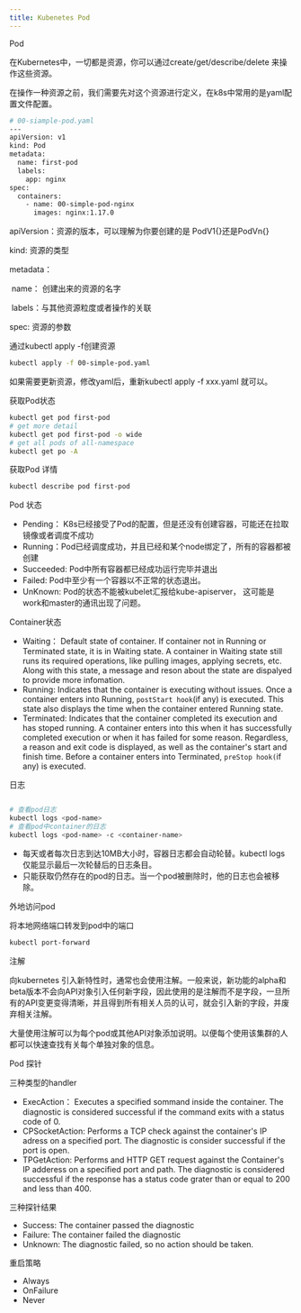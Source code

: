 ```yaml
---
title: Kubenetes Pod
---
```






Pod

在Kubernetes中，一切都是资源，你可以通过create/get/describe/delete 来操作这些资源。

在操作一种资源之前，我们需要先对这个资源进行定义，在k8s中常用的是yaml配置文件配置。

```sh
# 00-siample-pod.yaml
---
apiVersion: v1
kind: Pod
metadata:
  name: first-pod
  labels:
    app: nginx
spec:
  containers:
    - name: 00-simple-pod-nginx
      images: nginx:1.17.0
```



apiVersion：资源的版本，可以理解为你要创建的是 PodV1{}还是PodVn{}

kind: 资源的类型

metadata：

​	name： 创建出来的资源的名字

​    labels：与其他资源粒度或者操作的关联

spec: 资源的参数



通过kubectl  apply -f创建资源

```sh
kubectl apply -f 00-simple-pod.yaml
```

如果需要更新资源，修改yaml后，重新kubectl apply -f  xxx.yaml 就可以。



获取Pod状态

```sh
kubectl get pod first-pod
# get more detail
kubectl get pod first-pod -o wide
# get all pods of all-namespace
kubectl get po -A
```



获取Pod 详情

```sh
kubectl describe pod first-pod
```

Pod 状态

- Pending： K8s已经接受了Pod的配置，但是还没有创建容器，可能还在拉取镜像或者调度不成功
- Running：Pod已经调度成功，并且已经和某个node绑定了，所有的容器都被创建
- Succeeded: Pod中所有容器都已经成功运行完毕并退出
- Failed: Pod中至少有一个容器以不正常的状态退出。
- UnKnown: Pod的状态不能被kubelet汇报给kube-apiserver， 这可能是work和master的通讯出现了问题。

Container状态

- Waiting： Default state of container. If container not in Running or Terminated state, it is in Waiting state. A container in Waiting state still runs its required operations, like pulling images, applying secrets, etc. Along with this state, a message and reson about the state are dispalyed to provide more infomation.
- Running: Indicates that the container is executing without issues. Once a container enters into Running, `postStart hook`(if any) is executed. This state also displays the time when the container entered Running state.
- Terminated: Indicates that the container completed its execution and has stoped running.  A container enters into this when it has successfully completed execution or when it has failed for some reason. Regardless, a reason and exit code is displayed, as well as the container's start and finish time. Before a container enters into Terminated, `preStop hook(`if any) is executed.

日志

```sh

# 查看pod日志
kubectl logs <pod-name>
# 查看pod中container的日志
kubectl logs <pod-name> -c <container-name>
```

- 每天或者每次日志到达10MB大小时，容器日志都会自动轮替。kubectl logs仅能显示最后一次轮替后的日志条目。
- 只能获取仍然存在的pod的日志。当一个pod被删除时，他的日志也会被移除。

外地访问pod

将本地网络端口转发到pod中的端口 

```sh
kubectl port-forward
```



注解

向kubernetes 引入新特性时，通常也会使用注解。一般来说，新功能的alpha和beta版本不会向API对象引入任何新字段，因此使用的是注解而不是字段，一旦所有的API变更变得清晰，并且得到所有相关人员的认可，就会引入新的字段，并废弃相关注解。

大量使用注解可以为每个pod或其他API对象添加说明。以便每个使用该集群的人都可以快速查找有关每个单独对象的信息。

Pod 探针

三种类型的handler

- ExecAction： Executes a specified sommand inside the container. The diagnostic is considered successful if the command exits with a status code of 0.
- CPSocketAction: Performs a TCP check against the container's IP adress on a specified port. The diagnostic is consider successful if the port is open.
- TPGetAction: Performs and HTTP GET request against the Container's  IP adderess on a specified port and path. The diagnostic is considered successful if the response has a status code grater than or equal to 200 and less than 400.

三种探针结果

- Success: The container  passed the diagnostic
- Failure: The container failed the diagnostic
- Unknown: The diagnostic failed, so no action should be taken.

重启策略

- Always
- OnFailure
- Never

